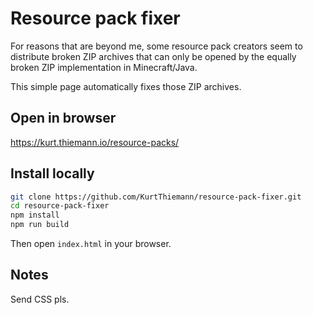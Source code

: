 # Resource pack fixer

For reasons that are beyond me, some resource pack creators seem to distribute
broken ZIP archives that can only be opened by the equally broken ZIP implementation in Minecraft/Java.

This simple page automatically fixes those ZIP archives.

## Open in browser

https://kurt.thiemann.io/resource-packs/

## Install locally

```bash
git clone https://github.com/KurtThiemann/resource-pack-fixer.git
cd resource-pack-fixer
npm install
npm run build
```

Then open `index.html` in your browser.

## Notes

Send CSS pls.
